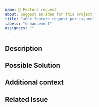 ```yaml
---
name: 🚀 Feature request
about: Suggest an idea for this project
title: "<One feature request per issue>"
labels: "enhancement"
assignees: ""
---
```


## Description
<!-- A clear and concise description for us to know your idea. -->

## Possible Solution
<!-- A clear and concise description of what you want to happen. -->

## Additional context
<!-- Add any other context or screenshots about the feature request here. -->

## Related Issue
<!-- If applicable, add link to existing issue also help us know better. -->
